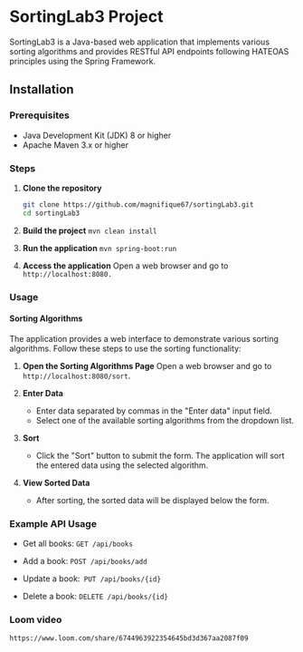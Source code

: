 # SortingLab3 Project

SortingLab3 is a Java-based web application that implements various sorting algorithms and provides RESTful API endpoints following HATEOAS principles using the Spring Framework.

## Installation

### Prerequisites
- Java Development Kit (JDK) 8 or higher
- Apache Maven 3.x or higher

### Steps

1. **Clone the repository**

   ```bash
   git clone https://github.com/magnifique67/sortingLab3.git
   cd sortingLab3

2. **Build the project**
   ``mvn clean install
   ``
3.  **Run the application**
    ``mvn spring-boot:run
    ``
4. **Access the application**
   Open a web browser and go to `http://localhost:8080.`

### Usage
#### Sorting Algorithms
The application provides a web interface to demonstrate various sorting algorithms. Follow these steps to use the sorting functionality:
1. **Open the Sorting Algorithms Page**
   Open a web browser and go to` http://localhost:8080/sort`.
2. **Enter Data**

   - Enter data separated by commas in the "Enter data" input field.
   - Select one of the available sorting algorithms from the dropdown list.
3. **Sort**

   - Click the "Sort" button to submit the form. The application will sort the entered data using the selected algorithm.
4. **View Sorted Data**

   - After sorting, the sorted data will be displayed below the form.
### Example API Usage

- Get all books: `GET /api/books`

- Add a book: `POST /api/books/add`

- Update a book:` PUT /api/books/{id}`

- Delete a book: `DELETE /api/books/{id}`
### Loom video

``https://www.loom.com/share/6744963922354645bd3d367aa2087f09``
